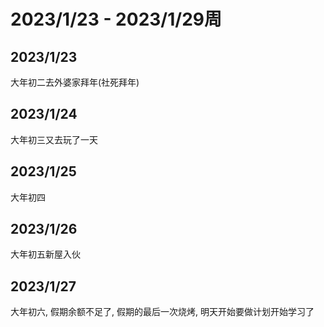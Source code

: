 # 2023/1/23 - 2023/1/29周

## 2023/1/23
大年初二去外婆家拜年(社死拜年)

## 2023/1/24
大年初三又去玩了一天

## 2023/1/25
大年初四

## 2023/1/26
大年初五新屋入伙

## 2023/1/27
大年初六, 假期余额不足了, 假期的最后一次烧烤, 明天开始要做计划开始学习了